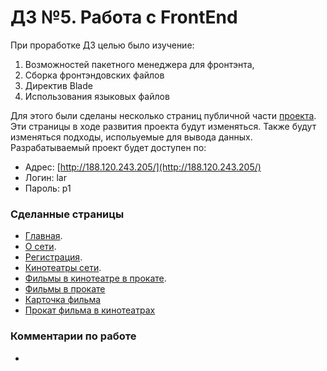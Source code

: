 # Д3 №5. Работа с FrontEnd

При проработке ДЗ целью было изучение:

1. Возможностей пакетного менеджера для фронтэнта, 
2. Сборка фронтэндовских файлов
3. Директив Blade
4. Использования языковых файлов

Для этого были сделаны несколько страниц публичной части 
[проекта](https://github.com/otusteamedu/Laravel/blob/VYermakov/hw4/readme.md). 
Эти страницы в ходе развития проекта будут изменяться. 
Также будут изменяться подходы, испольуемые для вывода данных.
Разрабатываемый проект будет доступен по:

* Адрес: [http://188.120.243.205/](http://188.120.243.205/)
* Логин: lar
* Пароль: p1

### Сделанные страницы

* [Главная](http://188.120.243.205/). 
* [О сети](http://188.120.243.205/about). 
* [Регистрация](http://188.120.243.205/account).
* [Кинотеатры сети](http://188.120.243.205/cinemas).
* [Фильмы в кинотеатре в прокате](http://188.120.243.205/cinemas/1).
* [Фильмы в прокате](http://188.120.243.205/movies)
* [Карточка фильма](http://188.120.243.205/movies/view/392)
* [Прокат фильма в кинотеатрах](http://188.120.243.205/movies/order/392)

### Комментарии по работе

* 
